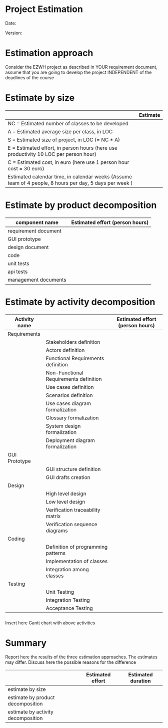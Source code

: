 # Project Estimation  
Date:

Version:


# Estimation approach
Consider the EZWH  project as described in YOUR requirement document, assume that you are going to develop the project INDEPENDENT of the deadlines of the course
# Estimate by size
### 
|             | Estimate                        |             
| ----------- | ------------------------------- |  
| NC =  Estimated number of classes to be developed   |                             |             
|  A = Estimated average size per class, in LOC       |                            | 
| S = Estimated size of project, in LOC (= NC * A) | |
| E = Estimated effort, in person hours (here use productivity 10 LOC per person hour)  |                                      |   
| C = Estimated cost, in euro (here use 1 person hour cost = 30 euro) | | 
| Estimated calendar time, in calendar weeks (Assume team of 4 people, 8 hours per day, 5 days per week ) |                    |               

# Estimate by product decomposition
### 
|         component name    | Estimated effort (person hours)   |             
| ----------- | ------------------------------- | 
|requirement document    | |
| GUI prototype ||
|design document ||
|code ||
| unit tests ||
| api tests ||
| management documents  ||



# Estimate by activity decomposition
### 
|         Activity name    |           | Estimated effort (person hours)   |             
| ----------- | -----------------------|---------------------------------- | 
| Requirements | | |
|              | Stakeholders definition ||
|              | Actors definition ||
|              | Functional Requirements definition ||
|              | Non-Functional Requirements definition ||
|              | Use cases definition ||
|              | Scenarios definition ||
|              | Use cases diagram formalization ||
|              | Glossary formalization ||
|              | System design formalization ||
|              | Deployment diagram formalization ||
| GUI Prototype | | |
|              | GUI structure definition ||
|              | GUI drafts creation ||
| Design | | |
|              | High level design||
|              | Low level design ||
|              | Verification traceability matrix ||
|              | Verification sequence diagrams ||
| Coding | | |
|              | Definition of programming patterns ||
|              | Implementation of classes ||
|              | Integration among classes ||
| Testing | | |
|              | Unit Testing ||
|              | Integration Testing ||
|              | Acceptance Testing ||

###
Insert here Gantt chart with above activities

# Summary

Report here the results of the three estimation approaches. The  estimates may differ. Discuss here the possible reasons for the difference

|             | Estimated effort                        |   Estimated duration |          
| ----------- | ------------------------------- | ---------------|
| estimate by size ||
| estimate by product decomposition ||
| estimate by activity decomposition ||




